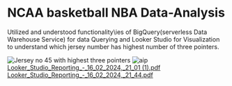 # NCAA basketball NBA Data-Analysis 
Utilized and understood functionality\ies of BigQuery(serverless Data Warehouse Service) for data Querying and Looker Studio for Visualization to understand which jersey number has highest number of three pointers.

![Jersey no 45 with highest three pointers](https://github.com/rixhi002/NCAA-Data-Analysis/assets/94241513/69f7561d-dd9d-40ed-a6e3-a2ba39c4296d)
![aip](https://github.com/rixhi002/NCAA-Data-Analysis/assets/94241513/8a5ac991-fb7d-4d20-809f-1fbf442f6561)
[Looker_Studio_Reporting_-_16_02_2024,_21_01 (1).pdf](https://github.com/rixhi002/NCAA-Data-Analysis/files/14352473/Looker_Studio_Reporting_-_16_02_2024._21_01.1.pdf)
[Looker_Studio_Reporting_-_16_02_2024,_21_44.pdf](https://github.com/rixhi002/NCAA-Data-Analysis/files/14352474/Looker_Studio_Reporting_-_16_02_2024._21_44.pdf)

